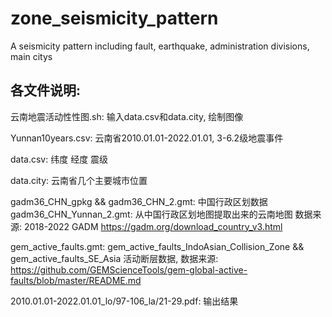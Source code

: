 # zone_seismicity_pattern
A seismicity pattern including fault, earthquake, administration divisions, main citys

## 各文件说明:
云南地震活动性性图.sh:
    输入data.csv和data.city, 绘制图像

Yunnan10years.csv:
    云南省2010.01.01-2022.01.01, 3-6.2级地震事件

data.csv:
    纬度 经度 震级

data.city:
    云南省几个主要城市位置


gadm36_CHN_gpkg && gadm36_CHN_2.gmt:
    中国行政区划数据
	gadm36_CHN_Yunnan_2.gmt:
		从中国行政区划地图提取出来的云南地图
    数据来源:
        2018-2022 GADM
        https://gadm.org/download_country_v3.html

gem_active_faults.gmt:
    gem_active_faults_IndoAsian_Collision_Zone && gem_active_faults_SE_Asia
    活动断层数据, 数据来源:
    https://github.com/GEMScienceTools/gem-global-active-faults/blob/master/README.md


2010.01.01-2022.01.01_lo/97-106_la/21-29.pdf:
    输出结果

